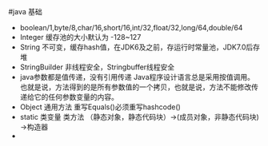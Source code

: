 #java 基础
* boolean/1,byte/8,char/16,short/16,int/32,float/32,long/64,double/64
* Integer 缓存池的大小默认为 -128~127
* String 不可变，缓存hash值，在JDK6及之前，存运行时常量池，JDK7.0后存堆
* StringBuilder 非线程安全，Stringbuffer线程安全
* java参数都是值传递，没有引用传递
  Java程序设计语言总是采用按值调用。也就是说，方法得到的是所有参数值的一个拷贝，也就是说，方法不能修改传递给它的任何参数变量的内容。
* Object 通用方法
  重写Equals()必须重写hashcode()
* static 类变量 类方法 （静态对象，静态代码块）->(成员对象，非静态代码块) ->构造器
* 